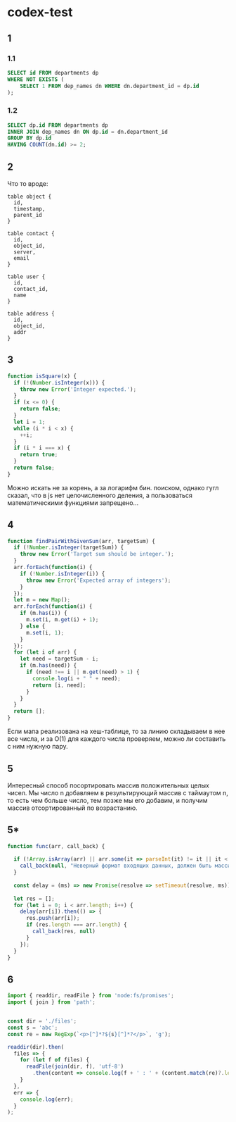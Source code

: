 # codex-test

## 1

### 1.1
```SQL
SELECT id FROM departments dp
WHERE NOT EXISTS (
	SELECT 1 FROM dep_names dn WHERE dn.department_id = dp.id 
);
```

### 1.2
```SQL
SELECT dp.id FROM departments dp
INNER JOIN dep_names dn ON dp.id = dn.department_id
GROUP BY dp.id
HAVING COUNT(dn.id) >= 2;
```

## 2
Что то вроде:
```
table object {
  id,
  timestamp,
  parent_id
}

table contact {
  id,
  object_id,
  server,
  email
}

table user {
  id,
  contact_id,
  name
}

table address {
  id,
  object_id,
  addr
}
```
## 3
```javascript
function isSquare(x) {
  if (!(Number.isInteger(x))) {
    throw new Error('Integer expected.');
  }
  if (x <= 0) {
    return false;
  }
  let i = 1;
  while (i * i < x) {
    ++i;
  }
  if (i * i === x) {
    return true;
  }
  return false;
}
```
Можно искать не за корень, а за логарифм бин. поиском, однако гугл сказал, что в js нет целочисленного деления, а пользоваться математическими функциями запрещено...

## 4
```javascript
function findPairWithGivenSum(arr, targetSum) {
  if (!Number.isInteger(targetSum)) {
    throw new Error('Target sum should be integer.');
  }
  arr.forEach(function(i) {
    if (!Number.isInteger(i)) {
      throw new Error('Expected array of integers');
    } 
  });
  let m = new Map();
  arr.forEach(function(i) {
    if (m.has(i)) {
      m.set(i, m.get(i) + 1);
    } else {
      m.set(i, 1);
    }
  });
  for (let i of arr) {
    let need = targetSum - i;
    if (m.has(need)) {
      if (need !== i || m.get(need) > 1) {
        console.log(i + " " + need);
        return [i, need];
      }
    }
  }
  return [];
}
```
Если мапа реализована на хеш-таблице, то за линию складываем в нее все числа, и за O(1) для каждого числа проверяем, можно ли составить с ним нужную пару.

## 5
Интересный способ посортировать массив положительных целых чисел. Мы число n добавляем в результирующий массив с таймаутом n, то есть чем больше число, тем позже мы его добавим, и получим массив отсортированный по возрастанию.

## 5*

```javascript
function func(arr, call_back) {
	
  if (!Array.isArray(arr) || arr.some(it => parseInt(it) != it || it < 0)) {
    call_back(null, "Неверный формат входящих данных, должен быть массив положительных чисел");
  }
  
  const delay = (ms) => new Promise(resolve => setTimeout(resolve, ms));
  
  let res = [];
  for (let i = 0; i < arr.length; i++) {
    delay(arr[i]).then(() => {
      res.push(arr[i]);
      if (res.length === arr.length) {
        call_back(res, null)
      }
    });
  }
}
```


## 6

```javascript
import { readdir, readFile } from 'node:fs/promises';
import { join } from 'path';


const dir = './files';
const s = 'abc';
const re = new RegExp(`<p>[^]*?${s}[^]*?</p>`, 'g');

readdir(dir).then(
  files => {
    for (let f of files) {
      readFile(join(dir, f), 'utf-8')
        .then(content => console.log(f + ' : ' + (content.match(re)?.length ?? 'none')))
    }
  },
  err => {
    console.log(err);
  }
);
```
